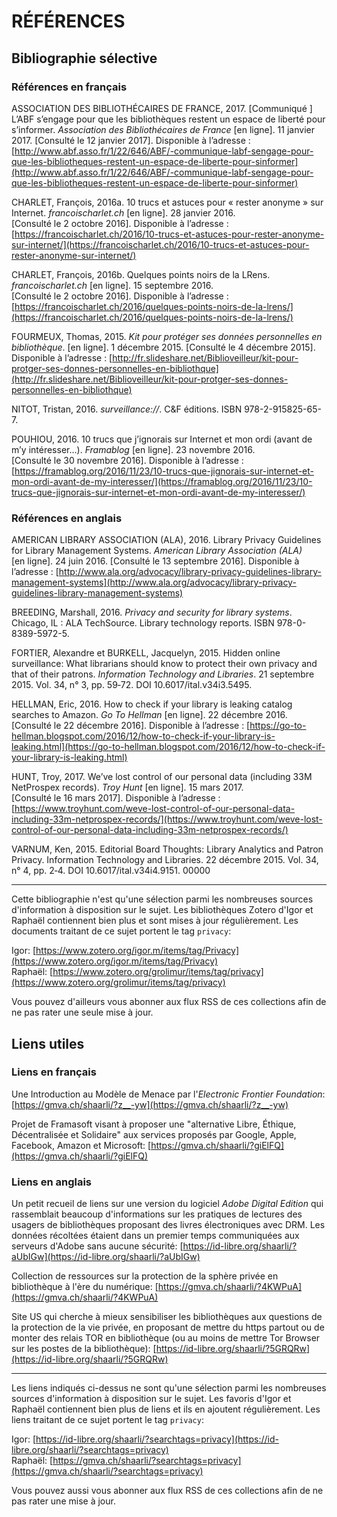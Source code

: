 # RÉFÉRENCES

## Bibliographie sélective

### Références en français

ASSOCIATION DES BIBLIOTHÉCAIRES DE FRANCE, 2017. [Communiqué ] L’ABF s’engage pour que les bibliothèques restent un espace de liberté pour s’informer. *Association des Bibliothécaires de France* [en ligne]. 11 janvier 2017. [Consulté le 12 janvier 2017]. Disponible à l’adresse : [http://www.abf.asso.fr/1/22/646/ABF/-communique-labf-sengage-pour-que-les-bibliotheques-restent-un-espace-de-liberte-pour-sinformer](http://www.abf.asso.fr/1/22/646/ABF/-communique-labf-sengage-pour-que-les-bibliotheques-restent-un-espace-de-liberte-pour-sinformer)

CHARLET, François, 2016a. 10 trucs et astuces pour « rester anonyme » sur Internet. *francoischarlet.ch* [en ligne]. 28 janvier 2016. [Consulté le 2 octobre 2016]. Disponible à l’adresse : [https://francoischarlet.ch/2016/10-trucs-et-astuces-pour-rester-anonyme-sur-internet/](https://francoischarlet.ch/2016/10-trucs-et-astuces-pour-rester-anonyme-sur-internet/)

CHARLET, François, 2016b. Quelques points noirs de la LRens. *francoischarlet.ch* [en ligne]. 15 septembre 2016. [Consulté le 2 octobre 2016]. Disponible à l’adresse : [https://francoischarlet.ch/2016/quelques-points-noirs-de-la-lrens/](https://francoischarlet.ch/2016/quelques-points-noirs-de-la-lrens/)

FOURMEUX, Thomas, 2015. *Kit pour protéger ses données personnelles en bibliothèque*. [en ligne]. 1 décembre 2015. [Consulté le 4 décembre 2015]. Disponible à l’adresse : [http://fr.slideshare.net/Biblioveilleur/kit-pour-protger-ses-donnes-personnelles-en-bibliothque](http://fr.slideshare.net/Biblioveilleur/kit-pour-protger-ses-donnes-personnelles-en-bibliothque)

NITOT, Tristan, 2016. *surveillance://*. C&F éditions. ISBN 978-2-915825-65-7.

POUHIOU, 2016. 10 trucs que j’ignorais sur Internet et mon ordi (avant de m’y intéresser…). *Framablog* [en ligne]. 23 novembre 2016. [Consulté le 30 novembre 2016]. Disponible à l’adresse : [https://framablog.org/2016/11/23/10-trucs-que-jignorais-sur-internet-et-mon-ordi-avant-de-my-interesser/](https://framablog.org/2016/11/23/10-trucs-que-jignorais-sur-internet-et-mon-ordi-avant-de-my-interesser/)


### Références en anglais

AMERICAN LIBRARY ASSOCIATION (ALA), 2016. Library Privacy Guidelines for Library Management Systems. *American Library Association (ALA)* [en ligne]. 24 juin 2016. [Consulté le 13 septembre 2016]. Disponible à l’adresse : [http://www.ala.org/advocacy/library-privacy-guidelines-library-management-systems](http://www.ala.org/advocacy/library-privacy-guidelines-library-management-systems)

BREEDING, Marshall, 2016. *Privacy and security for library systems*. Chicago, IL : ALA TechSource. Library technology reports. ISBN 978-0-8389-5972-5.

FORTIER, Alexandre et BURKELL, Jacquelyn, 2015. Hidden online surveillance: What librarians should know to protect their own privacy and that of their patrons. *Information Technology and Libraries*. 21 septembre 2015. Vol. 34, n° 3, pp. 59‑72. DOI 10.6017/ital.v34i3.5495.

HELLMAN, Eric, 2016. How to check if your library is leaking catalog searches to Amazon. *Go To Hellman* [en ligne]. 22 décembre 2016. [Consulté le 22 décembre 2016]. Disponible à l’adresse : [https://go-to-hellman.blogspot.com/2016/12/how-to-check-if-your-library-is-leaking.html](https://go-to-hellman.blogspot.com/2016/12/how-to-check-if-your-library-is-leaking.html)

HUNT, Troy, 2017. We’ve lost control of our personal data (including 33M NetProspex records). *Troy Hunt* [en ligne]. 15 mars 2017. [Consulté le 16 mars 2017]. Disponible à l’adresse : [https://www.troyhunt.com/weve-lost-control-of-our-personal-data-including-33m-netprospex-records/](https://www.troyhunt.com/weve-lost-control-of-our-personal-data-including-33m-netprospex-records/)

VARNUM, Ken, 2015. Editorial Board Thoughts: Library Analytics and Patron Privacy. Information Technology and Libraries. 22 décembre 2015. Vol. 34, n° 4, pp. 2‑4. DOI 10.6017/ital.v34i4.9151. 00000

-----

Cette bibliographie n'est qu'une sélection parmi les nombreuses sources d'information à disposition sur le sujet. Les bibliothèques Zotero d'Igor et Raphaël contiennent bien plus et sont mises à jour régulièrement. Les documents traitant de ce sujet portent le tag `privacy`:

Igor: [https://www.zotero.org/igor.m/items/tag/Privacy](https://www.zotero.org/igor.m/items/tag/Privacy)   
Raphaël: [https://www.zotero.org/grolimur/items/tag/privacy](https://www.zotero.org/grolimur/items/tag/privacy)

Vous pouvez d'ailleurs vous abonner aux flux RSS de ces collections afin de ne pas rater une seule mise à jour.

## Liens utiles

### Liens en français

Une Introduction au Modèle de Menace par l'*Electronic Frontier Foundation*: [https://gmva.ch/shaarli/?z__-yw](https://gmva.ch/shaarli/?z__-yw)

Projet de Framasoft visant à proposer une "alternative Libre, Éthique, Décentralisée et Solidaire" aux services proposés par Google, Apple, Facebook, Amazon et Microsoft: [https://gmva.ch/shaarli/?giElFQ](https://gmva.ch/shaarli/?giElFQ)

### Liens en anglais

Un petit recueil de liens sur une version du logiciel *Adobe Digital Edition* qui rassemblait beaucoup d'informations sur les pratiques de lectures des usagers de bibliothèques proposant des livres électroniques avec DRM. Les données récoltées étaient dans un premier temps communiquées aux serveurs d'Adobe sans aucune sécurité: [https://id-libre.org/shaarli/?aUbIGw](https://id-libre.org/shaarli/?aUbIGw)

Collection de ressources sur la protection de la sphère privée en bibliothèque à l'ère du numérique: [https://gmva.ch/shaarli/?4KWPuA](https://gmva.ch/shaarli/?4KWPuA)

Site US qui cherche à mieux sensibiliser les bibliothèques aux questions de la protection de la vie privée, en proposant de mettre du https partout ou de monter des relais TOR en bibliothèque (ou au moins de mettre Tor Browser sur les postes de la bibliothèque): [https://id-libre.org/shaarli/?5GRQRw](https://id-libre.org/shaarli/?5GRQRw)

--------

Les liens indiqués ci-dessus ne sont qu'une sélection parmi les nombreuses sources d'information à disposition sur le sujet. Les favoris d'Igor et Raphaël contiennent bien plus de liens et ils en ajoutent régulièrement. Les liens traitant de ce sujet portent le tag `privacy`:

Igor: [https://id-libre.org/shaarli/?searchtags=privacy](https://id-libre.org/shaarli/?searchtags=privacy)   
Raphaël: [https://gmva.ch/shaarli/?searchtags=privacy](https://gmva.ch/shaarli/?searchtags=privacy)

Vous pouvez aussi vous abonner aux flux RSS de ces collections afin de ne pas rater une mise à jour.
